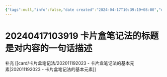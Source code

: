 ```yaml
---
{"tags":null,"info":false,"date created":"2024-04-17T10:39:19+08:00","date modified":"2024-04-17T11:13:28+08:00","dg-publish":true,"aliases":[],"permalink":"/card/20240417103919 卡片盒笔记法的标题是对内容的一句话描述/","dgPassFrontmatter":true,"noteIcon":"2","created":"2024-04-17T10:39:19+08:00","updated":"2024-04-17T11:13:28+08:00"}
---
```



# 20240417103919 卡片盒笔记法的标题是对内容的一句话描述

补充 [[card/卡片盒笔记法/202011192023 - 卡片盒笔记法的基本元素\|202011192023 - 卡片盒笔记法的基本元素]] 
